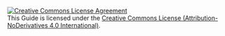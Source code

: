 <a rel="license" href="http://creativecommons.org/licenses/by-nd/4.0/"><img alt="Creative Commons License Agreement" style="border-width:0" src="http://i.creativecommons.org/l/by-nd/4.0/88x31.png" /></a><br /><span xmlns:dct="http://purl.org/dc/terms/" property="dct:title">This Guide</span> is licensed under the <a rel="license" href="http://creativecommons.org/licenses/by-nd/4.0/">Creative Commons License (Attribution-NoDerivatives 4.0 International)</a>.